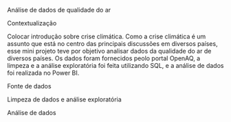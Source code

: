 Análise de dados de qualidade do ar

Contextualização

Colocar introdução sobre crise climática.
Como a crise climática é um assunto que está no centro das principais discussões em diversos países, esse mini projeto teve por objetivo analisar dados da qualidade do ar de diversos países. Os dados foram fornecidos peolo portal OpenAQ, a limpeza e a análise exploratória foi feita utilizando SQL, e a análise de dados foi realizada no Power BI.

Fonte de dados



Limpeza de dados e análise exploratória



Análise de dados
